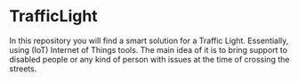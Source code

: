# TrafficLight
In this repository you will find a smart solution for a Traffic Light. Essentially, using (IoT) Internet of Things tools. The main idea of it is to bring support to disabled people or any kind of person with issues at the time of crossing the streets.
